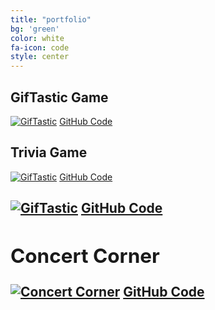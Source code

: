 ```yaml
---
title: "portfolio"
bg: 'green'
color: white
fa-icon: code
style: center
---
```


<h2>GifTastic Game</h2>

<a href="https://mrhopkins.github.io/GifTastic/" rel="GifTastic">![GifTastic](https://i.imgur.com/NkmnmAE.png)</a>
[GitHub Code](https://github.com/mrhopkins/GifTastic)

<h2>Trivia Game</h2>

<a href="https://mrhopkins.github.io/trivia-game/" rel="Trivia Game">![GifTastic](https://i.imgur.com/jKc1O2k.png)</a>
[GitHub Code](https://github.com/mrhopkins/trivia-game)


<h2><Train Scheduler</h2>

<a href="https://mrhopkins.github.io/trivia-game/" rel="Train Scheduler">![GifTastic](https://i.imgur.com/Hw91Hey.png)</a>
[GitHub Code](https://github.com/mrhopkins/train-scheduler)

<h2>Concert Corner</h2>

<a href="jlcampbell16.github.io/TeamAPI/" rel="Concert Corner">![Concert Corner](https://i.imgur.com/NkmnmAE.png)</a>
[GitHub Code](https://github.com/jlcampbell16/TeamAPI/)
